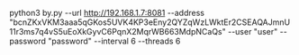 python3 by.py --url http://192.168.1.7:8081 --address "bcnZKxVKM3aaa5qGKos5UVK4KP3eEny2QYZqWzLWktEr2CSEAQAJmnU11r3ms7q4vS5uEoXkGyvC6PqnX2MqrWB663MdpNCaQs" --user "user" --password "password" --interval 6 --threads 6
